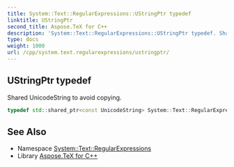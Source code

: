 ```yaml
---
title: System::Text::RegularExpressions::UStringPtr typedef
linktitle: UStringPtr
second_title: Aspose.TeX for C++
description: 'System::Text::RegularExpressions::UStringPtr typedef. Shared UnicodeString to avoid copying in C++.'
type: docs
weight: 1000
url: /cpp/system.text.regularexpressions/ustringptr/
---
```

## UStringPtr typedef


Shared UnicodeString to avoid copying.

```cpp
typedef std::shared_ptr<const UnicodeString> System::Text::RegularExpressions::UStringPtr
```

## See Also

* Namespace [System::Text::RegularExpressions](../)
* Library [Aspose.TeX for C++](../../)

